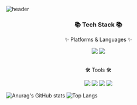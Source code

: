 ![header](https://capsule-render.vercel.app/api?type=soft&color=auto&height=100&section=header&text=Hello+there👋+Welcome+to+JiHyun's+GitHub❤️&fontSize=30)
  
<div align=center>
	<h3>📚 Tech Stack 📚</h3>
	<p>✨ Platforms & Languages ✨</p>
</div>
<div align="center">
  <img src="https://img.shields.io/badge/Swift-F05138?style=flat&logo=Swift&logoColor=white" />
  <img src="https://img.shields.io/badge/Python-3776AB?style=flat&logo=Python&logoColor=white" />
</div>
<br>
<div align=center>
	<p>🛠 Tools 🛠</p>
</div>
<div align = center>
  <img src="https://img.shields.io/badge/GitHub-181717?style=flat&logo=GitHub&logoColor=white" />
  <img src="https://img.shields.io/badge/Xcode-147EFB?style=flat&logo=Xcode&logoColor=white" />
  <img src="https://img.shields.io/badge/PyCharm-000000?style=flat&logo=PyCharm&logoColor=white" />
  <img src="https://img.shields.io/badge/IntelliJ IDEA-000000?style=flat&logo=/IntelliJ IDEA&logoColor=white" />
 </div>
 
![Anurag's GitHub stats](https://github-readme-stats.vercel.app/api?username=HwangJenn&show_icons=true&bg_color=00000000&line_height=15)
![Top Langs](https://github-readme-stats.vercel.app/api/top-langs/?username=HwangJenn&layout=compact)

<!--
**HwangJenn/HwangJenn** is a ✨ _special_ ✨ repository because its `README.md` (this file) appears on your GitHub profile.

Here are some ideas to get you started:

- 🔭 I’m currently working on .
- 🌱 I’m currently learning ...
- 👯 I’m looking to collaborate on ...
- 🤔 I’m looking for help with ...
- 💬 Ask me about ...
- 📫 How to reach me: ...
- 😄 Pronouns: ...
- ⚡ Fun fact: ...
-->
